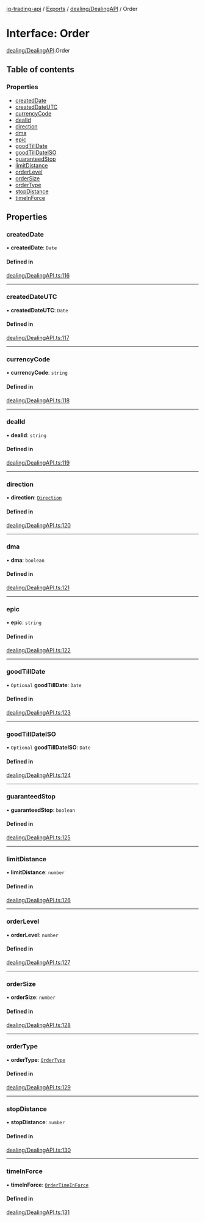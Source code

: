 [ig-trading-api](../README.md) / [Exports](../modules.md) / [dealing/DealingAPI](../modules/dealing_DealingAPI.md) / Order

# Interface: Order

[dealing/DealingAPI](../modules/dealing_DealingAPI.md).Order

## Table of contents

### Properties

- [createdDate](dealing_DealingAPI.Order.md#createddate)
- [createdDateUTC](dealing_DealingAPI.Order.md#createddateutc)
- [currencyCode](dealing_DealingAPI.Order.md#currencycode)
- [dealId](dealing_DealingAPI.Order.md#dealid)
- [direction](dealing_DealingAPI.Order.md#direction)
- [dma](dealing_DealingAPI.Order.md#dma)
- [epic](dealing_DealingAPI.Order.md#epic)
- [goodTillDate](dealing_DealingAPI.Order.md#goodtilldate)
- [goodTillDateISO](dealing_DealingAPI.Order.md#goodtilldateiso)
- [guaranteedStop](dealing_DealingAPI.Order.md#guaranteedstop)
- [limitDistance](dealing_DealingAPI.Order.md#limitdistance)
- [orderLevel](dealing_DealingAPI.Order.md#orderlevel)
- [orderSize](dealing_DealingAPI.Order.md#ordersize)
- [orderType](dealing_DealingAPI.Order.md#ordertype)
- [stopDistance](dealing_DealingAPI.Order.md#stopdistance)
- [timeInForce](dealing_DealingAPI.Order.md#timeinforce)

## Properties

### createdDate

• **createdDate**: `Date`

#### Defined in

[dealing/DealingAPI.ts:116](https://github.com/bennycode/ig-trading-api/blob/f7fd8d0/src/dealing/DealingAPI.ts#L116)

---

### createdDateUTC

• **createdDateUTC**: `Date`

#### Defined in

[dealing/DealingAPI.ts:117](https://github.com/bennycode/ig-trading-api/blob/f7fd8d0/src/dealing/DealingAPI.ts#L117)

---

### currencyCode

• **currencyCode**: `string`

#### Defined in

[dealing/DealingAPI.ts:118](https://github.com/bennycode/ig-trading-api/blob/f7fd8d0/src/dealing/DealingAPI.ts#L118)

---

### dealId

• **dealId**: `string`

#### Defined in

[dealing/DealingAPI.ts:119](https://github.com/bennycode/ig-trading-api/blob/f7fd8d0/src/dealing/DealingAPI.ts#L119)

---

### direction

• **direction**: [`Direction`](../enums/dealing_DealingAPI.Direction.md)

#### Defined in

[dealing/DealingAPI.ts:120](https://github.com/bennycode/ig-trading-api/blob/f7fd8d0/src/dealing/DealingAPI.ts#L120)

---

### dma

• **dma**: `boolean`

#### Defined in

[dealing/DealingAPI.ts:121](https://github.com/bennycode/ig-trading-api/blob/f7fd8d0/src/dealing/DealingAPI.ts#L121)

---

### epic

• **epic**: `string`

#### Defined in

[dealing/DealingAPI.ts:122](https://github.com/bennycode/ig-trading-api/blob/f7fd8d0/src/dealing/DealingAPI.ts#L122)

---

### goodTillDate

• `Optional` **goodTillDate**: `Date`

#### Defined in

[dealing/DealingAPI.ts:123](https://github.com/bennycode/ig-trading-api/blob/f7fd8d0/src/dealing/DealingAPI.ts#L123)

---

### goodTillDateISO

• `Optional` **goodTillDateISO**: `Date`

#### Defined in

[dealing/DealingAPI.ts:124](https://github.com/bennycode/ig-trading-api/blob/f7fd8d0/src/dealing/DealingAPI.ts#L124)

---

### guaranteedStop

• **guaranteedStop**: `boolean`

#### Defined in

[dealing/DealingAPI.ts:125](https://github.com/bennycode/ig-trading-api/blob/f7fd8d0/src/dealing/DealingAPI.ts#L125)

---

### limitDistance

• **limitDistance**: `number`

#### Defined in

[dealing/DealingAPI.ts:126](https://github.com/bennycode/ig-trading-api/blob/f7fd8d0/src/dealing/DealingAPI.ts#L126)

---

### orderLevel

• **orderLevel**: `number`

#### Defined in

[dealing/DealingAPI.ts:127](https://github.com/bennycode/ig-trading-api/blob/f7fd8d0/src/dealing/DealingAPI.ts#L127)

---

### orderSize

• **orderSize**: `number`

#### Defined in

[dealing/DealingAPI.ts:128](https://github.com/bennycode/ig-trading-api/blob/f7fd8d0/src/dealing/DealingAPI.ts#L128)

---

### orderType

• **orderType**: [`OrderType`](../enums/dealing_DealingAPI.OrderType.md)

#### Defined in

[dealing/DealingAPI.ts:129](https://github.com/bennycode/ig-trading-api/blob/f7fd8d0/src/dealing/DealingAPI.ts#L129)

---

### stopDistance

• **stopDistance**: `number`

#### Defined in

[dealing/DealingAPI.ts:130](https://github.com/bennycode/ig-trading-api/blob/f7fd8d0/src/dealing/DealingAPI.ts#L130)

---

### timeInForce

• **timeInForce**: [`OrderTimeInForce`](../enums/dealing_DealingAPI.OrderTimeInForce.md)

#### Defined in

[dealing/DealingAPI.ts:131](https://github.com/bennycode/ig-trading-api/blob/f7fd8d0/src/dealing/DealingAPI.ts#L131)

